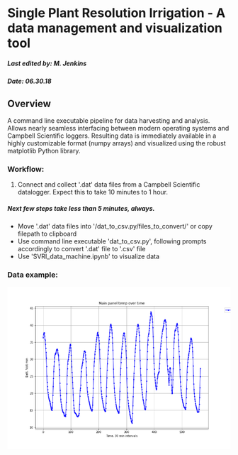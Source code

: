 #  Single Plant Resolution Irrigation - A data management and visualization tool
##### Last edited by: M. Jenkins
##### Date: 06.30.18

## Overview
A command line executable pipeline for data harvesting and analysis. Allows nearly seamless interfacing between modern operating systems and Campbell Scientific loggers.  Resulting data is immediately available in a highly customizable format (numpy arrays) and visualized using the robust matplotlib Python library.

### Workflow:
1) Connect and collect '.dat' data files from a Campbell Scientific datalogger. Expect this to take 10 minutes to 1 hour.

##### Next few steps take less than 5 minutes, always.
- Move '.dat' data files into '/dat_to_csv.py/files_to_convert/' or copy filepath to clipboard
- Use command line executable 'dat_to_csv.py', following prompts accordingly to convert '.dat' file to '.csv' file
- Use 'SVRI_data_machine.ipynb' to visualize data


### Data example:
![alt text][logo]

[logo]: https://github.com/mattjenkins3/SinglePlant_Irrigation_DataTool/blob/master/images/06.15-28.18_battV.png "main panel temp over time"
